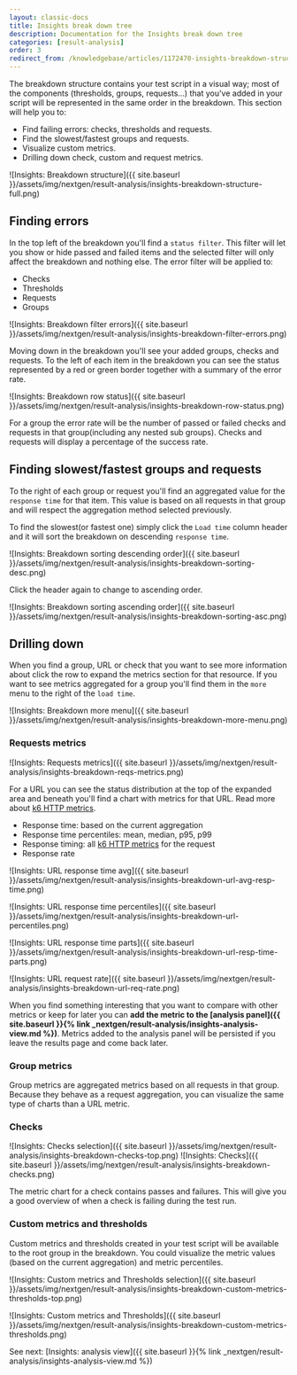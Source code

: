 ```yaml
---
layout: classic-docs
title: Insights break down tree
description: Documentation for the Insights break down tree
categories: [result-analysis]
order: 3
redirect_from: /knowledgebase/articles/1172470-insights-breakdown-structure
---
```


The breakdown structure contains your test script in a visual way; most of the components (thresholds, groups, requests...) that you've added in your script will be represented in the same order in the breakdown. This section will help you to:

- Find failing errors: checks, thresholds and requests.
- Find the slowest/fastest groups and requests.
- Visualize custom metrics.
- Drilling down check, custom and request metrics.

![Insights: Breakdown structure]({{ site.baseurl }}/assets/img/nextgen/result-analysis/insights-breakdown-structure-full.png)

## Finding errors
In the top left of the breakdown you'll find a `status filter`. This filter will let you show or hide passed and failed items and the selected filter will only affect the breakdown and nothing else. The error filter will be applied to:

- Checks
- Thresholds
- Requests
- Groups

![Insights: Breakdown filter errors]({{ site.baseurl }}/assets/img/nextgen/result-analysis/insights-breakdown-filter-errors.png)

Moving down in the breakdown you'll see your added groups, checks and requests. To the left of each item in the breakdown you can see the status represented by a red or green border together with a summary of the error rate.

![Insights: Breakdown row status]({{ site.baseurl }}/assets/img/nextgen/result-analysis/insights-breakdown-row-status.png)

For a group the error rate will be the number of passed or failed checks and requests in that group(including any nested sub groups). Checks and requests will display a percentage of the success rate.

## Finding slowest/fastest groups and requests
To the right of each group or request you'll find an aggregated value for the `response time` for that item. This value is based on all requests in that group and will respect the aggregation method selected previously.

To find the slowest(or fastest one) simply click the `Load time` column header and it will sort the breakdown on descending `response time`.

![Insights: Breakdown sorting descending order]({{ site.baseurl }}/assets/img/nextgen/result-analysis/insights-breakdown-sorting-desc.png)

Click the header again to change to ascending order.

![Insights: Breakdown sorting ascending order]({{ site.baseurl }}/assets/img/nextgen/result-analysis/insights-breakdown-sorting-asc.png)

## Drilling down
When you find a group, URL or check that you want to see more information about click the row to expand the metrics section for that resource. If you want to see metrics aggregated for a group you'll find them in the `more` menu to the right of the `load time`.

![Insights: Breakdown more menu]({{ site.baseurl }}/assets/img/nextgen/result-analysis/insights-breakdown-more-menu.png)

### Requests metrics
![Insights: Requests metrics]({{ site.baseurl }}/assets/img/nextgen/result-analysis/insights-breakdown-reqs-metrics.png)

For a URL you can see the status distribution at the top of the expanded area and beneath you'll find a chart with metrics for that URL. Read more about [k6 HTTP metrics](https://docs.k6.io/docs/result-metrics#section-http-specific-built-in-metrics).

- Response time: based on the current aggregation
- Response time percentiles: mean, median, p95, p99
- Response timing: all [k6 HTTP metrics](https://docs.k6.io/docs/result-metrics#section-http-specific-built-in-metrics) for the request
- Response rate

![Insights: URL response time avg]({{ site.baseurl }}/assets/img/nextgen/result-analysis/insights-breakdown-url-avg-resp-time.png)

![Insights: URL response time percentiles]({{ site.baseurl }}/assets/img/nextgen/result-analysis/insights-breakdown-url-percentiles.png)

![Insights: URL response time parts]({{ site.baseurl }}/assets/img/nextgen/result-analysis/insights-breakdown-url-resp-time-parts.png)

![Insights: URL request rate]({{ site.baseurl }}/assets/img/nextgen/result-analysis/insights-breakdown-url-req-rate.png)

When you find something interesting that you want to compare with other metrics or keep for later you can **add the metric to the [analysis panel]({{ site.baseurl }}{% link _nextgen/result-analysis/insights-analysis-view.md %})**. Metrics added to the analysis panel will be persisted if you leave the results page and come back later.

### Group metrics
Group metrics are aggregated metrics based on all requests in that group. Because they behave as a request aggregation, you can visualize the same type of charts than a URL metric.

### Checks
![Insights: Checks selection]({{ site.baseurl }}/assets/img/nextgen/result-analysis/insights-breakdown-checks-top.png)
![Insights: Checks]({{ site.baseurl }}/assets/img/nextgen/result-analysis/insights-breakdown-checks.png)

The metric chart for a check contains passes and failures. This will give you a good overview of when a check is failing during the test run.

### Custom metrics and thresholds
Custom metrics and thresholds created in your test script will be available to the root group in the breakdown. You could visualize the metric values (based on the current aggregation) and metric percentiles.

![Insights: Custom metrics and Thresholds selection]({{ site.baseurl }}/assets/img/nextgen/result-analysis/insights-breakdown-custom-metrics-thresholds-top.png)

![Insights: Custom metrics and Thresholds]({{ site.baseurl }}/assets/img/nextgen/result-analysis/insights-breakdown-custom-metrics-thresholds.png)

See next: [Insights: analysis view]({{ site.baseurl }}{% link _nextgen/result-analysis/insights-analysis-view.md %})